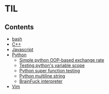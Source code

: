 TIL
===

Contents
--------

+ [bash](bash)
+ [C++](cpp)
+ [Javascript](javascript)
+ [Python](python)
    - [Simple python OOP-based exchange rate](python/exchange)
    - [Testing python's variable scope](python/scope)
    - [Python super function testing](python/super)
    - [Python multiline string](python/docstring)
    - [BrainFuck interpreter](python/brainfuck)
+ [Vim](vim)
